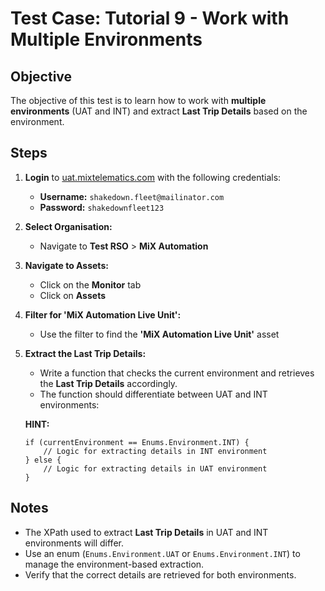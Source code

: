 # Test Case: Tutorial 9 - Work with Multiple Environments  

## Objective  

The objective of this test is to learn how to work with **multiple environments** (UAT and INT) and extract **Last Trip Details** based on the environment.  

## Steps  

1. **Login** to [uat.mixtelematics.com](https://uat.mixtelematics.com) with the following credentials:  
   - **Username:** `shakedown.fleet@mailinator.com`  
   - **Password:** `shakedownfleet123`

2. **Select Organisation:**  
   - Navigate to **Test RSO** > **MiX Automation**  

3. **Navigate to Assets:**  
   - Click on the **Monitor** tab  
   - Click on **Assets**  

4. **Filter for 'MiX Automation Live Unit':**  
   - Use the filter to find the **'MiX Automation Live Unit'** asset  

5. **Extract the Last Trip Details:**  
   - Write a function that checks the current environment and retrieves the **Last Trip Details** accordingly.  
   - The function should differentiate between UAT and INT environments:  

   **HINT:**  

   ```  
   if (currentEnvironment == Enums.Environment.INT) {  
       // Logic for extracting details in INT environment  
   } else {  
       // Logic for extracting details in UAT environment  
   }  
   ```

## Notes  

- The XPath used to extract **Last Trip Details** in UAT and INT environments will differ.  
- Use an enum (`Enums.Environment.UAT` or `Enums.Environment.INT`) to manage the environment-based extraction.  
- Verify that the correct details are retrieved for both environments.  
